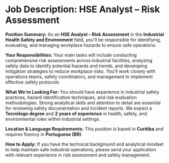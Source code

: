 # Job Description: HSE Analyst – Risk Assessment

**Position Summary:**
As an **HSE Analyst – Risk Assessment** in the **Industrial Health Safety and Environment** field, you'll be responsible for identifying, evaluating, and managing workplace hazards to ensure safe operations.

**Your Responsibilities:**
Your main tasks will include conducting comprehensive risk assessments across industrial facilities, analyzing safety data to identify potential hazards and trends, and developing mitigation strategies to reduce workplace risks. You'll work closely with operations teams, safety coordinators, and management to implement effective safety protocols.

**What We're Looking For:**
You should have experience in industrial safety practices, hazard identification techniques, and risk evaluation methodologies. Strong analytical skills and attention to detail are essential for reviewing safety documentation and incident reports. We expect a **Tecnólogo degree** and **2 years of experience** in health, safety, and environmental roles within industrial settings.

**Location & Language Requirements:**
This position is based in **Curitiba** and requires fluency in **Portuguese (BR)**.

**How to Apply:**
If you have the technical background and analytical mindset to help maintain safe industrial operations, please send your application with relevant experience in risk assessment and safety management.